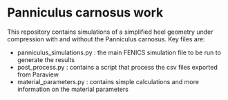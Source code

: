 # Panniculus carnosus work

This repository contains simulations of a simplified heel geometry under compression with and without the Panniculus carnosus. Key files are:

 * panniculus_simulations.py : the main FENICS simulation file to be run to generate the results
 * post_process.py : contains a script that process the csv files exported from Paraview
 * material_parameters.py : contains simple calculations and more information on the material parameters

